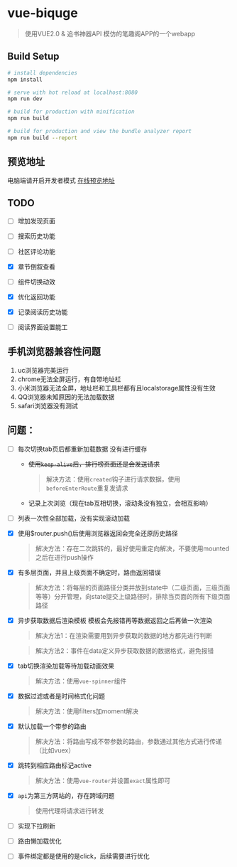# vue-biquge

> 使用VUE2.0 & 追书神器API 模仿的笔趣阁APP的一个webapp

## Build Setup

``` bash
# install dependencies
npm install

# serve with hot reload at localhost:8080
npm run dev

# build for production with minification
npm run build

# build for production and view the bundle analyzer report
npm run build --report

```
## 预览地址
电脑端请开启开发者模式
[在线预览地址](http://35.189.165.140/)

## TODO
- [ ] 增加发现页面

- [ ] 搜索历史功能

- [ ] 社区评论功能 

- [x] 章节倒叙查看

- [ ] 组件切换动效

- [x] 优化返回功能

- [x] 记录阅读历史功能

- [ ] 阅读界面设置能工

## 手机浏览器兼容性问题
1. uc浏览器完美运行
2. chrome无法全屏运行，有自带地址栏
3. 小米浏览器无法全屏，地址栏和工具栏都有且localstorage属性没有生效
4. QQ浏览器未知原因的无法加载数据
5. safari浏览器没有测试

## 问题：

- [ ] 每次切换tab页后都重新加载数据 没有进行缓存
    - ~~使用`keep-alive`后，排行榜页面还是会发送请求~~

        > 解决方法：使用`created`钩子进行请求数据，使用`beforeEnterRoute`重复发请求
    
    - 记录上次浏览（现在tab互相切换，滚动条没有独立，会相互影响）

- [ ] 列表一次性全部加载，没有实现滚动加载
- [x] 使用$router.push()后使用浏览器返回会完全还原历史路径
    > 解决方法：存在二次跳转的，最好使用重定向解决，不要使用mounted之后在进行push操作
- [x] 有多层页面，并且上级页面不确定时，路由返回错误
    > 解决方法：将每层的页面路径分类并放到state中（二级页面，三级页面等等）分开管理，向state提交上级路径时，排除当页面的所有下级页面路径
- [x] 异步获取数据后渲染模板 模板会先报错再等数据返回之后再做一次渲染
    > 解决方法1：在渲染需要用到异步获取的数据的地方都先进行判断

    > 解决方法2：事件在data定义异步获取数据的数据格式，避免报错
- [x] tab切换渲染加载等待加载动画效果
    > 解决方法：使用`vue-spinner`组件
- [x] 数据过滤或者是时间格式化问题
    > 解决方法：使用filters加moment解决
- [x] 默认加载一个带参的路由
    > 解决方法：将路由写成不带参数的路由，参数通过其他方式进行传递（比如vuex）
- [x] 跳转到相应路由标记active
    > 解决方法：使用`vue-router`并设置`exact`属性即可
- [x] `api`为第三方网站的，存在跨域问题
    > 使用代理将请求进行转发
- [ ] 实现下拉刷新
- [ ] 路由懒加载优化
- [ ] 事件绑定都是使用的是click，后续需要进行优化

